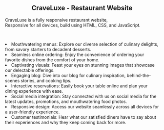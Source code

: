 

  <h2 align="center">CraveLuxe - Restaurant Website</h2>

  CraveLuxe is a fully responsive restaurant website, <br />Responsive for all devices, build using HTML, CSS, and JavaScript.

</div>

<br />

<p>
<li> Mouthwatering menus: Explore our diverse selection of culinary delights, from savory starters to decadent desserts.</li>
<li>Seamless online ordering: Enjoy the convenience of ordering your favorite dishes from the comfort of your home.</li>
<li>Captivating visuals: Feast your eyes on stunning images that showcase our delectable offerings.</li>
<li>Engaging blog: Dive into our blog for culinary inspiration, behind-the-scenes stories, and cooking tips.</li>
<li>Interactive reservations: Easily book your table online and plan your dining experience with ease.</li>
<li>Social media integration: Stay connected with us on social media for the latest updates, promotions, and mouthwatering food photos.</li>
<li>Responsive design: Access our website seamlessly across all devices for a user-friendly experience.</li>
<li>Customer testimonials: Hear what our satisfied diners have to say about their experiences and why they keep coming back for more.</li>





</p>


